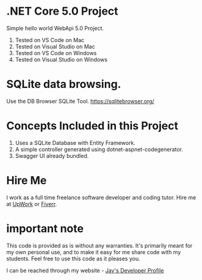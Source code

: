 # .NET Core 5.0 Project

Simple hello world WebApi 5.0 Project. 

1. Tested on VS Code on Mac
1. Tested on Visual Studio on Mac
1. Tested on VS Code on Windows
1. Tested on Visual Studio on Windows

# SQLite data browsing.

Use the DB Browser SQLite Tool. https://sqlitebrowser.org/

# Concepts Included in this Project

1. Uses a SQLite Database with Entity Framework.
1. A simple controller generated using dotnet-aspnet-codegenerator.
1. Swagger UI already bundled.

# Hire Me

I work as a full time freelance software developer and coding tutor. Hire me at [UpWork](https://www.upwork.com/fl/vijayasimhabr) or [Fiverr](https://www.fiverr.com/jay_codeguy). 

# important note 

This code is provided as is without any warranties. It's primarily meant for my own personal use, and to make it easy for me share code with my students. Feel free to use this code as it pleases you.

I can be reached through my website - [Jay's Developer Profile](https://jay-study-nildana.github.io/developerprofile)